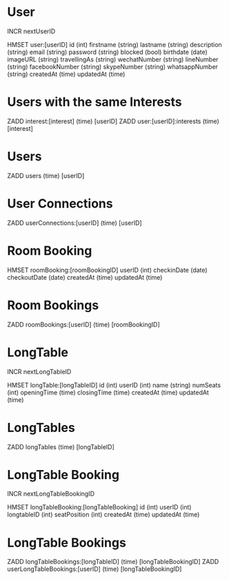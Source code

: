 # User
INCR nextUserID

HMSET user:[userID]
    id              (int)
    firstname       (string)
    lastname        (string)
    description     (string)
    email           (string)
    password        (string)
    blocked         (bool)
    birthdate       (date)
    imageURL        (string)
    travellingAs    (string)
    wechatNumber    (string)
    lineNumber      (string)
    facebookNumber  (string)
    skypeNumber     (string)
    whatsappNumber  (string)
    createdAt       (time)
    updatedAt       (time)

# Users with the same Interests
ZADD interest:[interest] (time) [userID]
ZADD user:[userID]:interests (time) [interest]

# Users
ZADD users (time) [userID]

# User Connections
ZADD userConnections:[userID] (time) [userID]

# Room Booking
HMSET roomBooking:[roomBookingID]
    userID         (int)
    checkinDate    (date)
    checkoutDate   (date)
    createdAt      (time)
    updatedAt      (time)

# Room Bookings
ZADD roomBookings:[userID] (time) [roomBookingID]

# LongTable
INCR nextLongTableID

HMSET longTable:[longTableID]
    id           (int)
    userID       (int)
    name         (string)
    numSeats     (int)
    openingTime  (time)
    closingTime  (time)
    createdAt    (time)
    updatedAt    (time)

# LongTables
ZADD longTables (time) [longTableID]

# LongTable Booking
INCR nextLongTableBookingID

HMSET longTableBooking:[longTableBooking]
    id           (int)
    userID       (int)
    longtableID  (int)
    seatPosition (int)
    createdAt    (time)
    updatedAt    (time)

# LongTable Bookings
ZADD longTableBookings:[longTableID] (time) [longTableBookingID]
ZADD userLongTableBookings:[userID] (time) [longTableBookingID]
